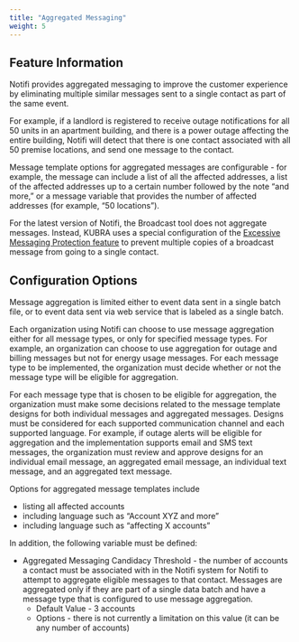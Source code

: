 ```yaml
---
title: "Aggregated Messaging"
weight: 5
---
```


## Feature Information ##

Notifi provides aggregated messaging to improve the customer experience by eliminating multiple similar messages sent to a single contact as part of the same event.

For example, if a landlord is registered to receive outage notifications for all 50 units in an apartment building, and there is a power outage affecting the entire building, Notifi will detect that there is one contact associated with all 50 premise locations, and send one message to the contact.

Message template options for aggregated messages are configurable - for example, the message can include a list of all the affected addresses, a list of the affected addresses up to a certain number followed by the note “and more,” or a message variable that provides the number of affected addresses (for example, “50 locations”).

For the latest version of Notifi, the Broadcast tool does not aggregate messages. Instead, KUBRA uses a special configuration of the [Excessive Messaging Protection feature](/notifi/features/excessive-messaging-protection) to prevent multiple copies of a broadcast message from going to a single contact.

## Configuration Options ##

Message aggregation is limited either to event data sent in a single batch file, or to event data sent via web service that is labeled as a single batch.

Each organization using Notifi can choose to use message aggregation either for all message types, or only for specified message types. For example, an organization can choose to use aggregation for outage and billing messages but not for energy usage messages. For each message type to be implemented, the organization must decide whether or not the message type will be eligible for aggregation.

For each message type that is chosen to be eligible for aggregation, the organization must make some decisions related to the message template designs for both individual messages and aggregated messages. Designs must be considered for each supported communication channel and each supported language. For example, if outage alerts will be eligible for aggregation and the implementation supports email and SMS text messages, the organization must review and approve designs for an individual email message, an aggregated email message, an individual text message, and an aggregated text message.

Options for aggregated message templates include

+ listing all affected accounts
+ including language such as “Account XYZ and more”
+ including language such as “affecting X accounts”

In addition, the following variable must be defined:

+ Aggregated Messaging Candidacy Threshold - the number of accounts a contact must be associated with in the Notifi system for Notifi to attempt to aggregate eligible messages to that contact. Messages are aggregated only if they are part of a single data batch and have a message type that is configured to use message aggregation.
  - Default Value - 3 accounts
  - Options - there is not currently a limitation on this value (it can be any number of accounts)
